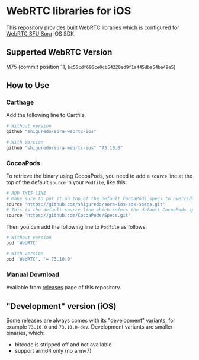 # WebRTC libraries for iOS

This repository provides built WebRTC libraries which is configured for [WebRTC SFU Sora](https://sora.shiguredo.jp) iOS SDK.

## Supperted WebRTC Version

M75 (commit position 11, `bc55cdf696ce0cb54220ed9f1a445dba54ba49e5`)

## How to Use

### Carthage

Add the following line to Cartfile.

```ruby
# Without version
github "shiguredo/sora-webrtc-ios"

# With Version
github "shiguredo/sora-webrtc-ios" "73.10.0"
```

### CocoaPods

To retrieve the binary using CocoaPods, you need to add a `source` line at the top of the default `source` in your `Podfile`, like this:

```ruby
# ADD THIS LINE
# Make sure to put it on top of the default CocoaPods specs to override "WebRTC" reference!
source 'https://github.com/shiguredo/sora-ios-sdk-specs.git'
# This is the default source line which refers the default CocoaPods specs
source 'https://github.com/CocoaPods/Specs.git'
```

Then you can add the following line to `Podfile` as follows:

```ruby
# Without version
pod 'WebRTC'

# With version
pod 'WebRTC', '= 73.10.0'
```

### Manual Download

Available from [releases](https://github.com/shiguredo/sora-webrtc-ios/releases) page of this repository.

## "Development" version (iOS)

Some releases are always comes with its "development" variants, for example `73.10.0` and `73.10.0-dev`. Development variants are smaller binaries, which:

- bitcode is stripped off and not available
- support arm64 only (no armv7)
